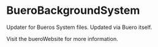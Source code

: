 # BueroBackgroundSystem
Updater for Bueros System files. Updated via Buero itself.

Visit the bueroWebsite for more information.
